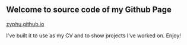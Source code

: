 ## Welcome to source code of my Github Page
[zyphu.github.io](https://zyphu.github.io)

I've built it to use as my CV and to show projects I've worked on. Enjoy!
